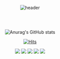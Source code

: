<div align="center">

  ![header](https://capsule-render.vercel.app/api?type=waving&color=0:A6C2CE,100:ebc57c&height=250&section=header&text=Gaeul%20Kim&fontSize=90&fontColor=FFFFFF)
  
  <br></br>
  
  ![Anurag's GitHub stats](https://github-readme-stats.vercel.app/api?username=kimgaeul02&show_icons=true&theme=default)
  
  [![Hits](https://hits.seeyoufarm.com/api/count/incr/badge.svg?url=https%3A%2F%2Fgithub.com%2Fkimgaeul02%2Fkimgaeul02&count_bg=%23A6C2CE&title_bg=%23555555&icon=&icon_color=%23E7E7E7&title=hits&edge_flat=false)](https://hits.seeyoufarm.com)
  
    
  <img src="https://img.shields.io/badge/Jupyter-F37626?style=for-the-badge&logo=Jupyter&logoColor=white"> <img src="https://img.shields.io/badge/Python-3776AB?style=for-the-badge&logo=Python&logoColor=white"> <img src="https://img.shields.io/badge/C-A8B9CC?style=for-the-badge&logo=C&logoColor=white"> <img src="https://img.shields.io/badge/Flutter-02569B?style=for-the-badge&logo=Flutter&logoColor=white"> <img src="https://img.shields.io/badge/Linux-FCC624?style=for-the-badge&logo=Linux&logoColor=white">
  
  </div>

<!--
**kimgaeul02/kimgaeul02** is a ✨ _special_ ✨ repository because its `README.md` (this file) appears on your GitHub profile.

Here are some ideas to get you started:

- 🔭 I’m currently working on ...
- 🌱 I’m currently learning ...
- 👯 I’m looking to collaborate on ...
- 🤔 I’m looking for help with ...
- 💬 Ask me about ...
- 📫 How to reach me: ...
- 😄 Pronouns: ...
- ⚡ Fun fact: ...
- 🌱 I’m currently learning ... 
-->
